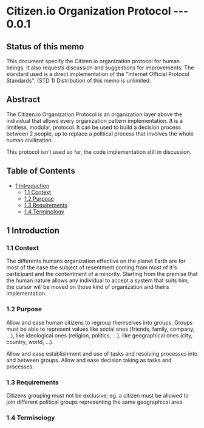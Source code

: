 # Citizen.io Organization Protocol --- 0.0.1

## Status of this memo

This document specify the Citizen.io organization protocol for human beings. It also requests discussion and suggestions for improvements.
The standard used is a direct implementation of the "Internet Official Protocol Standards". (STD 1)
Distribution of this memo is unlimited.

## Abstract

The Citizen.io Organization Protocol is an organization layer above the individual that allows every organization pattern implementation.
It is a limitless, modular, protocol. It can be used to build a decision process between 2 people, up to replace a political process that involves the whole human civilization.

This protocol isn't used so far, the code implementation still in discussion.

## Table of Contents
* [1 Introduction](#1-introduction)
  * [1.1 Context](#11-context)
  * [1.2 Purpose](#12-purpose)
  * [1.3 Requirements](#13-requirements)
  * [1.4 Terminology](#14-terminology)


## 1 Introduction
### 1.1 Context

The differents humans organization effective on the planet Earth are for most of the case the subject of resentment coming from most of it's participant and the contentment of a minority.
Starting from the premise that the human nature allows any individual to accept a system that suits him, the cursor will be moved on those kind of organization and theirs implementation.

### 1.2 Purpose

Allow and ease human citizens to regroup themselves into groups. Groups must be able to represent values like social ones (friends, family, company, ...), like ideological ones (religion, politics, ...), like geographical ones (city, country, world, ...).

Allow and ease establishment and use of tasks and resolving processes into and between groups. Allow and ease decision taking as tasks and processes.

### 1.3 Requirements

Citizens grouping must not be exclusive; eg. a citizen must be allowed to join different political groups representing the same geographical area.

### 1.4 Terminology
